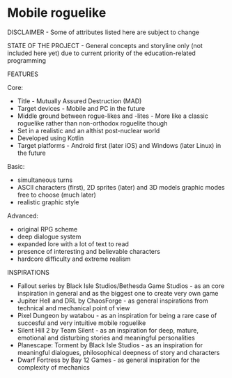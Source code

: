 # Mobile roguelike
DISCLAIMER - Some of attributes listed here are subject to change

STATE OF THE PROJECT - General concepts and storyline only (not included here yet) due to current priority of the education-related programming

FEATURES

Core:

- Title - Mutually Assured Destruction (MAD)
- Target devices - Mobile and PC in the future
- Middle ground between rogue-likes and -lites - More like a classic roguelike rather than non-orthodox roguelite though
- Set in a realistic and an althist post-nuclear world
- Developed using Kotlin
- Target platforms - Android first (later iOS) and Windows (later Linux) in the future

Basic:

- simultaneous turns
- ASCII characters (first), 2D sprites (later) and 3D models graphic modes free to choose (much later)
- realistic graphic style

Advanced:

- original RPG scheme
- deep dialogue system
- expanded lore with a lot of text to read
- presence of interesting and believable characters
- hardcore difficulty and extreme realism

INSPIRATIONS

- Fallout series by Black Isle Studios/Bethesda Game Studios - as an core inspiration in general and as the biggest one to create very own game
- Jupiter Hell and DRL by ChaosForge - as general inspirations from technical and mechanical point of view
- Pixel Dungeon by watabou - as an inspiration for being a rare case of succesful and very intuitive mobile roguelike
- Silent Hill 2 by Team Silent - as an inspiration for deep, mature, emotional and disturbing stories and meaningful personalities
- Planescape: Torment by Black Isle Studios - as an inspiration for meaningful dialogues, philosophical deepness of story and characters
- Dwarf Fortress by Bay 12 Games - as general inspiration for the complexity of mechanics

